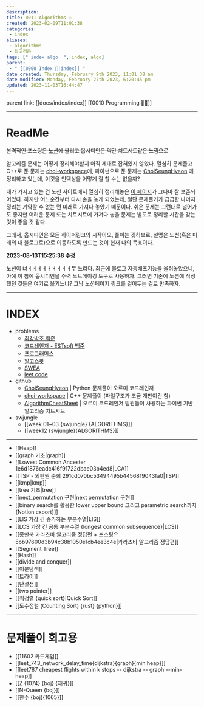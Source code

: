 ```yaml
---
description:
title: 0011 Algorithms ♾️
created: 2023-02-09T11:01:38
categories: 
 - index
aliases: 
 - algorithms
 - 알고리즘
tags: [" index algo  ", index, algo]
parent:
 - " [[0000 Index 🔗|index]] "
date created: Thursday, February 9th 2023, 11:01:38 am
date modified: Monday, February 27th 2023, 6:20:45 pm
updated: 2023-11-03T16:44:47
---
```

parent link: [[docs/index/index]] [[0010 Programming 👩‍💻]] 

___

# ReadMe

~~본격적인 포스팅은 [노션](https://choiwheatley.notion.site/180a950a1d5d4144a89e0fa8c75ec0e8?v=bfeb6746135f434b94a0851d1d09e96a)에 올리고 옵시디언은 약간 치트시트같은 느낌으로~~

알고리즘 문제는 어떻게 정리해야할지 아직 제대로 잡혀있지 않았다. 열심히 문제풀고 C++로 푼 문제는 [choi-workspace](https://github.com/ChoiWheatley/choi-workspace)에, 파이썬으로 푼 문제는 [ChoiSeungHyeon](https://github.com/OrmiCodeRanger/ChoiSeunghyeon) 에 정리하고 있는데, 이것을 인덱싱을 어떻게 잘 할 수는 없을까?

내가 가지고 있는 건 노션 사이트에서 열심히 정리해놓은 [이 페이지](https://choiwheatley.notion.site/algo-26c08b5f469647c4b138435c32501b4f)가 그나마 잘 보존되어있다. 하지만 어느순간부터 다시 손을 놓게 되었는데, 일단 문제풀기가 급급한 나머지 정리는 기약할 수 없는 먼 미래로 가져다 놓았기 때문이다. 쉬운 문제는 그런대로 넘어가도 좋지만 어려운 문제 또는 치트시트에 가져다 놓을 문제는 별도로 정리할 시간을 갖는 것이 좋을 것 같다.

그래서, 옵시디언은 모든 하이퍼링크의 시작이오, 풀이는 깃허브로, 설명은 노션(혹은 미래의 내 블로그로)으로 이동하도록 만드는 것이 현재 나의 목표이다.

**2023-08-13T15:25:38 수정**

노션이 너ㅓㅓㅓㅓㅓㅓㅓㅓㅓ무 느리다. 최근에 블로그 자동배포기능을 올려놓았으니, 아예 이 참에 옵시디언을 주력 노트메이킹 도구로 사용하자.  그러면 기존에 노션에 작성했던 것들은 여기로 옮기느냐? 그냥 노션페이지 링크를 걸어두는 걸로 만족하자.


---

# INDEX

- problems
	- [최강박조 백준](https://www.acmicpc.net/group/5673)
	- [코드레인저 - ESTsoft 백준](https://www.acmicpc.net/group/17719)
	- [프로그래머스](https://school.programmers.co.kr/learn/challenges?order=recent)
	- [알고스팟](https://algospot.com)
	- [SWEA](https://swexpertacademy.com/main/main.do)
	- [leet code](https://leetcode.com)
- github
	- [ChoiSeungHyeon](https://github.com/OrmiCodeRanger/ChoiSeunghyeon) | Python 문제풀이 오르미 코드레인저 
	- [choi-workspace](https://github.com/ChoiWheatley/choi-workspace) | C++ 문제풀이 (파일구조가 조금 개판이긴 함)
	- [AlgorithmCheatSheet](https://github.com/OrmiCodeRanger/AlgorithmCheatSheet) | 오르미 코드레인저 팀원들이 사용하는 파이썬 기반 알고리즘 치트시트
- swjungle
	- [[week 01~03 {swjungle} {ALGORITHMS}]]
	- [[week12 {swjungle}{ALGORITHMS}]]
---

- [[Heap]]
- [[graph 기초|graph]]
- [[Lowest Common Ancester 1e6d1876eadc416f91722dbae03b4ed8|LCA]]
- [[TSP - 외판원 순회 291cd070bc53494495b4456819043fa0|TSP]]
- [[kmp|kmp]]
- [[tree 기초|tree]]
- [[next_permutation 구현|next permutation 구현]]
- [[binary search를 활용한 lower upper bound 그리고 parametric search까지 {Notion export}]]
- [[LIS 가장 긴 증가하는 부분수열|LIS]]
- [[LCS 가장 긴 공통 부분수열 {longest common subsequence}|LCS]]
- [[종만북 카라츠바 알고리즘 정답편 + 포스팅ᄋ 5bb97600d3b94c38b1050e1cb4ee3c4e|카라츠바 알고리즘 정답편]]
- [[Segment Tree]]
- [[Hash]] 
- [[divide and conquer]]
- [[이분탐색]]
- [[트라이]]
- [[단절점]]
- [[two pointer]]
- [[퀵정렬 {quick sort}|Quick Sort]]
- [[도수정렬 (Counting Sort) {rust} {python}]]

---

# 문제풀이 회고용

- [[11602 카드게임]] 
- [[leet_743_network_delay_time{dijkstra}{graph}{min heap}]]
- [[leet787 cheapest flights within k stops -- dijkstra -- graph --min-heap]]
- [[Z {1074} {boj} {재귀}]]
- [[N-Queen {boj}]]
- [[한수 {boj}{1065}]]
